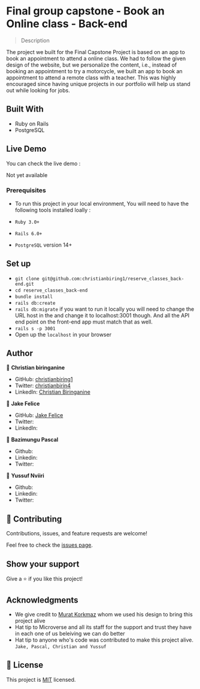 # Final group capstone - Book an Online class - Back-end

> Description

The project we built for the Final Capstone Project is based on an app to book an appointment to attend a online class. We had to follow the given design of the website, but we personalize the content, i.e., instead of booking an appointment to try a motorcycle, we built an app to book an appointment to attend a remote class with a teacher. This was highly encouraged since having unique projects in our portfolio will help us stand out while looking for jobs.

## Built With

- Ruby on Rails
- PostgreSQL

## Live Demo

You can check the live demo :

Not yet available

### Prerequisites

- To run this project in your local environment, You will need to have the following tools installed loally :

- `Ruby 3.0+`
- `Rails 6.0+`
- `PostgreSQL` version 14+

## Set up

- `git clone git@github.com:christianbiring1/reserve_classes_back-end.git`
- `cd reserve_classes_back-end`
- `bundle install`
- `rails db:create`
- `rails db:migrate`
if you want to run it locally you will need to change the URL host in the and change it to localhost:3001 though. And all the API end point on the front-end app must match that as well.
- `rails s -p 3001`
- Open up the `localhost` in your browser

## Author

👤 **Christian biringanine**

- GitHub: [christianbiring1](https://github.com/christianbiring1)
- Twitter: [christianbirin4](https://twitter.com/christianbirin4)
- LinkedIn: [Christian Biringanine](https://linkedin.com/in/christian-biringanine/)

👤 **Jake Felice**

- GitHub: [Jake Felice](https://github.com/)
- Twitter: [](https://twitter.com/)
- LinkedIn: [](https://linkedin.com/in//)

👤 **Bazimungu Pascal**

- Github: [](https://github.com/)
- Linkedin: [](https://www.linkedin.com/in//)
- Twitter: [](https://twitter.com/)

👤 **Yussuf Nviiri**

- Github: [](https://github.com/)
- Linkedin: [](https://www.linkedin.com/in//)
- Twitter: [](https://twitter.com/)

## 🤝 Contributing

Contributions, issues, and feature requests are welcome!

Feel free to check the [issues page](https://github.com/christianbiring1/reserve_classes_front-end/issues).

## Show your support

Give a ⭐️ if you like this project!

## Acknowledgments

- We give credit to [Murat Korkmaz](https://www.behance.net/muratk) whom we used his design to bring this project alive
- Hat tip to Microverse and all its staff for the support and trust they have in each one of us beleiving we can do better
- Hat tip to anyone who's code was contributed to make this project alive. `Jake, Pascal, Christian and Yussuf`

## 📝 License

This project is [MIT](./MIT.md) licensed.

